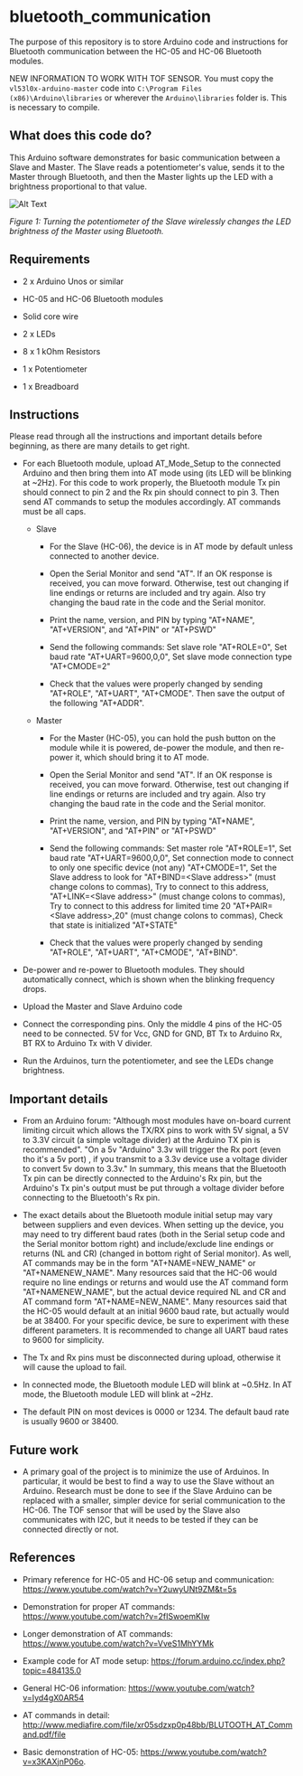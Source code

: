 # bluetooth_communication

The purpose of this repository is to store Arduino code and instructions for Bluetooth communication between the HC-05 and HC-06 Bluetooth modules.

NEW INFORMATION TO WORK WITH TOF SENSOR. You must copy the `vl53l0x-arduino-master` code into `C:\Program Files (x86)\Arduino\libraries` or wherever the `Arduino\libraries` folder is. This is necessary to compile.

## What does this code do?

This Arduino software demonstrates for basic communication between a Slave and Master. The Slave reads a potentiometer's value, sends it to the Master through Bluetooth, and then the Master lights up the LED with a brightness proportional to that value.

![Alt Text](demo.gif)

_Figure 1: Turning the potentiometer of the Slave wirelessly changes the LED brightness of the Master using Bluetooth._

## Requirements

* 2 x Arduino Unos or similar

* HC-05 and HC-06 Bluetooth modules

* Solid core wire

* 2 x LEDs

* 8 x 1 kOhm Resistors

* 1 x Potentiometer

* 1 x Breadboard

## Instructions

Please read through all the instructions and important details before beginning, as there are many details to get right.

* For each Bluetooth module, upload AT_Mode_Setup to the connected Arduino and then bring them into AT mode using (its LED will be blinking at ~2Hz). For this code to work properly, the Bluetooth module Tx pin should connect to pin 2 and the Rx pin should connect to pin 3. Then send AT commands to setup the modules accordingly. AT commands must be all caps.

    * Slave
    
        * For the Slave (HC-06), the device is in AT mode by default unless connected to another device.
        
        * Open the Serial Monitor and send "AT". If an OK response is received, you can move forward. Otherwise, test out changing if line endings or returns are included and try again. Also try changing the baud rate in the code and the Serial monitor. 
        
        * Print the name, version, and PIN by typing "AT+NAME", "AT+VERSION", and "AT+PIN" or "AT+PSWD"
        
        * Send the following commands: Set slave role "AT+ROLE=0", Set baud rate "AT+UART=9600,0,0", Set slave mode connection type "AT+CMODE=2"
        
        * Check that the values were properly changed by sending "AT+ROLE", "AT+UART", "AT+CMODE". Then save the output of the following "AT+ADDR".
    
    * Master
    
        * For the Master (HC-05), you can hold the push button on the module while it is powered, de-power the module, and then re-power it, which should bring it to AT mode. 
        
        * Open the Serial Monitor and send "AT". If an OK response is received, you can move forward. Otherwise, test out changing if line endings or returns are included and try again. Also try changing the baud rate in the code and the Serial monitor. 
        
        * Print the name, version, and PIN by typing "AT+NAME", "AT+VERSION", and "AT+PIN" or "AT+PSWD"
        
        * Send the following commands: Set master role "AT+ROLE=1", Set baud rate "AT+UART=9600,0,0", Set connection mode to connect to only one specific device (not any) "AT+CMODE=1", Set the Slave address to look for "AT+BIND=\<Slave address\>" (must change colons to commas), Try to connect to this address, "AT+LINK=\<Slave address\>" (must change colons to commas), Try to connect to this address for limited time 20 "AT+PAIR=\<Slave address\>,20" (must change colons to commas), Check that state is initialized "AT+STATE"
        
        * Check that the values were properly changed by sending "AT+ROLE", "AT+UART", "AT+CMODE", "AT+BIND".
    
* De-power and re-power to Bluetooth modules. They should automatically connect, which is shown when the blinking frequency drops.

* Upload the Master and Slave Arduino code

* Connect the corresponding pins. Only the middle 4 pins of the HC-05 need to be connected. 5V for Vcc, GND for GND, BT Tx to Arduino Rx, BT RX to Arduino Tx with V divider.

* Run the Arduinos, turn the potentiometer, and see the LEDs change brightness.

## Important details

* From an Arduino forum: "Although most modules have on-board current limiting circuit which allows the TX/RX pins to work with 5V signal, a 5V to 3.3V circuit (a simple voltage divider) at the Arduino TX pin is recommended". "On a 5v "Arduino" 3.3v will trigger the Rx port (even tho it's a 5v port) , if you transmit to a 3.3v device use a voltage divider to convert 5v down to 3.3v." In summary, this means that the Bluetooth Tx pin can be directly connected to the Arduino's Rx pin, but the Arduino's Tx pin's output must be put through a voltage divider before connecting to the Bluetooth's Rx pin.

* The exact details about the Bluetooth module initial setup may vary between suppliers and even devices. When setting up the device, you may need to try different baud rates (both in the Serial setup code and the Serial monitor bottom right) and include/exclude line endings or returns (NL and CR) (changed in bottom right of Serial monitor). As well, AT commands may be in the form "AT+NAME=NEW_NAME" or "AT+NAMENEW_NAME". Many resources said that the HC-06 would require no line endings or returns and would use the AT command form "AT+NAMENEW_NAME", but the actual device required NL and CR and AT command form "AT+NAME=NEW_NAME". Many resources said that the HC-05 would default at an initial 9600 baud rate, but actually would be at 38400. For your specific device, be sure to experiment with these different parameters. It is recommended to change all UART baud rates to 9600 for simplicity.

* The Tx and Rx pins must be disconnected during upload, otherwise it will cause the upload to fail.

* In connected mode, the Bluetooth module LED will blink at ~0.5Hz. In AT mode, the Bluetooth module LED will blink at ~2Hz. 

* The default PIN on most devices is 0000 or 1234. The default baud rate is usually 9600 or 38400.

## Future work

* A primary goal of the project is to minimize the use of Arduinos. In particular, it would be best to find a way to use the Slave without an Arduino. Research must be done to see if the Slave Arduino can be replaced with a smaller, simpler device for serial communication to the HC-06. The TOF sensor that will be used by the Slave also communicates with I2C, but it needs to be tested if they can be connected directly or not.

## References

* Primary reference for HC-05 and HC-06 setup and communication: https://www.youtube.com/watch?v=Y2uwyUNt9ZM&t=5s

* Demonstration for proper AT commands: https://www.youtube.com/watch?v=2fISwoemKIw

* Longer demonstration of AT commands: https://www.youtube.com/watch?v=VveS1MhYYMk

* Example code for AT mode setup: https://forum.arduino.cc/index.php?topic=484135.0

* General HC-06 information: https://www.youtube.com/watch?v=Iyd4gX0AR54

* AT commands in detail: http://www.mediafire.com/file/xr05sdzxp0p48bb/BLUTOOTH_AT_Command.pdf/file

* Basic demonstration of HC-05: https://www.youtube.com/watch?v=x3KAXjnP06o.
